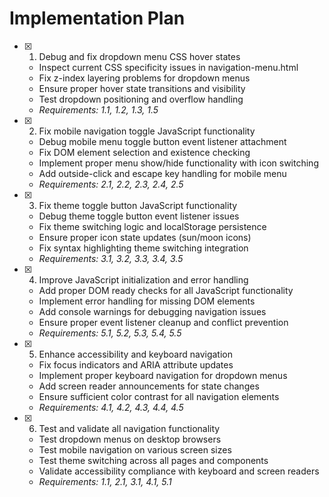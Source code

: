 # Implementation Plan

- [x] 1. Debug and fix dropdown menu CSS hover states
  - Inspect current CSS specificity issues in navigation-menu.html
  - Fix z-index layering problems for dropdown menus
  - Ensure proper hover state transitions and visibility
  - Test dropdown positioning and overflow handling
  - _Requirements: 1.1, 1.2, 1.3, 1.5_

- [x] 2. Fix mobile navigation toggle JavaScript functionality
  - Debug mobile menu toggle button event listener attachment
  - Fix DOM element selection and existence checking
  - Implement proper menu show/hide functionality with icon switching
  - Add outside-click and escape key handling for mobile menu
  - _Requirements: 2.1, 2.2, 2.3, 2.4, 2.5_

- [x] 3. Fix theme toggle button JavaScript functionality
  - Debug theme toggle button event listener issues
  - Fix theme switching logic and localStorage persistence
  - Ensure proper icon state updates (sun/moon icons)
  - Fix syntax highlighting theme switching integration
  - _Requirements: 3.1, 3.2, 3.3, 3.4, 3.5_

- [x] 4. Improve JavaScript initialization and error handling
  - Add proper DOM ready checks for all JavaScript functionality
  - Implement error handling for missing DOM elements
  - Add console warnings for debugging navigation issues
  - Ensure proper event listener cleanup and conflict prevention
  - _Requirements: 5.1, 5.2, 5.3, 5.4, 5.5_

- [x] 5. Enhance accessibility and keyboard navigation
  - Fix focus indicators and ARIA attribute updates
  - Implement proper keyboard navigation for dropdown menus
  - Add screen reader announcements for state changes
  - Ensure sufficient color contrast for all navigation elements
  - _Requirements: 4.1, 4.2, 4.3, 4.4, 4.5_

- [x] 6. Test and validate all navigation functionality
  - Test dropdown menus on desktop browsers
  - Test mobile navigation on various screen sizes
  - Test theme switching across all pages and components
  - Validate accessibility compliance with keyboard and screen readers
  - _Requirements: 1.1, 2.1, 3.1, 4.1, 5.1_